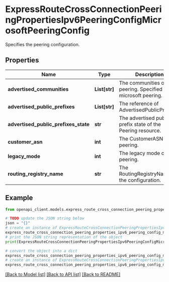 # ExpressRouteCrossConnectionPeeringPropertiesIpv6PeeringConfigMicrosoftPeeringConfig

Specifies the peering configuration.

## Properties

Name | Type | Description | Notes
------------ | ------------- | ------------- | -------------
**advertised_communities** | **List[str]** | The communities of bgp peering. Specified for microsoft peering. | [optional] 
**advertised_public_prefixes** | **List[str]** | The reference of AdvertisedPublicPrefixes. | [optional] 
**advertised_public_prefixes_state** | **str** | The advertised public prefix state of the Peering resource. | [optional] 
**customer_asn** | **int** | The CustomerASN of the peering. | [optional] 
**legacy_mode** | **int** | The legacy mode of the peering. | [optional] 
**routing_registry_name** | **str** | The RoutingRegistryName of the configuration. | [optional] 

## Example

```python
from openapi_client.models.express_route_cross_connection_peering_properties_ipv6_peering_config_microsoft_peering_config import ExpressRouteCrossConnectionPeeringPropertiesIpv6PeeringConfigMicrosoftPeeringConfig

# TODO update the JSON string below
json = "{}"
# create an instance of ExpressRouteCrossConnectionPeeringPropertiesIpv6PeeringConfigMicrosoftPeeringConfig from a JSON string
express_route_cross_connection_peering_properties_ipv6_peering_config_microsoft_peering_config_instance = ExpressRouteCrossConnectionPeeringPropertiesIpv6PeeringConfigMicrosoftPeeringConfig.from_json(json)
# print the JSON string representation of the object
print(ExpressRouteCrossConnectionPeeringPropertiesIpv6PeeringConfigMicrosoftPeeringConfig.to_json())

# convert the object into a dict
express_route_cross_connection_peering_properties_ipv6_peering_config_microsoft_peering_config_dict = express_route_cross_connection_peering_properties_ipv6_peering_config_microsoft_peering_config_instance.to_dict()
# create an instance of ExpressRouteCrossConnectionPeeringPropertiesIpv6PeeringConfigMicrosoftPeeringConfig from a dict
express_route_cross_connection_peering_properties_ipv6_peering_config_microsoft_peering_config_from_dict = ExpressRouteCrossConnectionPeeringPropertiesIpv6PeeringConfigMicrosoftPeeringConfig.from_dict(express_route_cross_connection_peering_properties_ipv6_peering_config_microsoft_peering_config_dict)
```
[[Back to Model list]](../README.md#documentation-for-models) [[Back to API list]](../README.md#documentation-for-api-endpoints) [[Back to README]](../README.md)


